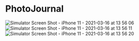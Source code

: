 # PhotoJournal

![Simulator Screen Shot - iPhone 11 - 2021-03-16 at 13 56 06](https://user-images.githubusercontent.com/52180475/111357413-abf66980-865f-11eb-985b-7ad8c3cc6ca5.png)
![Simulator Screen Shot - iPhone 11 - 2021-03-16 at 13 56 11](https://user-images.githubusercontent.com/52180475/111357423-aef15a00-865f-11eb-8abc-178bbfd46b1f.png)
![Simulator Screen Shot - iPhone 11 - 2021-03-16 at 13 56 20](https://user-images.githubusercontent.com/52180475/111357432-b1ec4a80-865f-11eb-8576-a1572b96336b.png)

